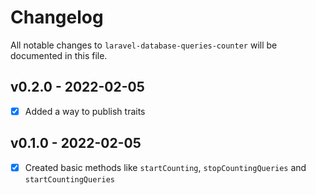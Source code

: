 # Changelog

All notable changes to `laravel-database-queries-counter` will be documented in this file.

## v0.2.0 - 2022-02-05

- [x] Added a way to publish traits

## v0.1.0 - 2022-02-05

- [x] Created basic methods like `startCounting`, `stopCountingQueries` and `startCountingQueries`
